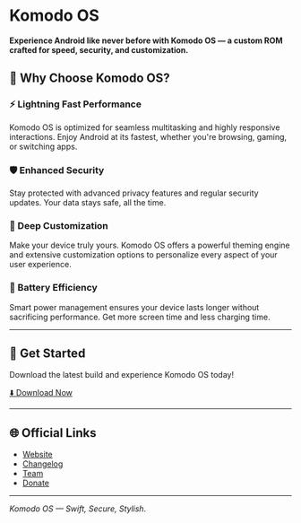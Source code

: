 # Komodo OS

**Experience Android like never before with Komodo OS — a custom ROM crafted for speed, security, and customization.**

## 🚀 Why Choose Komodo OS?

### ⚡ Lightning Fast Performance
Komodo OS is optimized for seamless multitasking and highly responsive interactions. Enjoy Android at its fastest, whether you're browsing, gaming, or switching apps.

### 🛡️ Enhanced Security
Stay protected with advanced privacy features and regular security updates. Your data stays safe, all the time.

### 🎨 Deep Customization
Make your device truly yours. Komodo OS offers a powerful theming engine and extensive customization options to personalize every aspect of your user experience.

### 🔋 Battery Efficiency
Smart power management ensures your device lasts longer without sacrificing performance. Get more screen time and less charging time.

---

## 🔗 Get Started

Download the latest build and experience Komodo OS today!

[⬇️ Download Now](https://komodos.id)

---

## 🌐 Official Links

- [Website](https://komodos.id)
- [Changelog](https://komodos.id/#changelog)
- [Team](https://komodos.id/#team)
- [Donate](https://komodos.id/#donate)

---

*Komodo OS — Swift, Secure, Stylish.*
